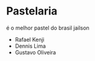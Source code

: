 # Pastelaria
é o melhor pastel do brasil jailson

- Rafael Kenji 
- Dennis Lima 
- Gustavo Oliveira
